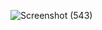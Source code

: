 ![Screenshot (543)](https://github.com/user-attachments/assets/bdc3d2cf-ecb4-46b7-9bde-780e7fe6586c)
